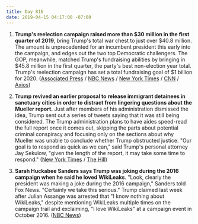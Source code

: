 ```yaml
---
title: Day 816
date: 2019-04-15 04:17:00 -07:00
---
```


1. **Trump's reelection campaign raised more than $30 million in the first quarter of 2019**, bring Trump's total war chest to just over $40.8 million. The amount is unprecedented for an incumbent president this early into the campaign, and edges out the two top Democratic challengers. The GOP, meanwhile, matched Trump's fundraising abilities by bringing in $45.8 million in the first quarter, the party's best non-election year total. Trump's reelection campaign has set a total fundraising goal of $1 billion for 2020. ([Associated Press](https://apnews.com/38f693eed70940a7a71ad7997f6e56b3) / [NBC News](https://www.nbcnews.com/politics/2020-election/trump-campaign-raises-30-million-first-quarter-n993581) / [New York Times](https://www.nytimes.com/2019/04/14/us/politics/trump-2020-fundraising.html) / [CNN](https://www.cnn.com/2019/04/14/politics/trump-campaign-first-quarter/index.html) / [Axios](https://www.axios.com/trump-campaign-raises-30-million-first-quarter-2020-presidential-election-240a793a-4d28-4419-93b2-f3eb989964cd.html))

2. **Trump revived an earlier proposal to release immigrant detainees in sanctuary cities in order to distract from lingering questions about the Mueller report.** Just after members of his administration dismissed the idea, Trump sent out a series of tweets saying that it was still being considered. The Trump administration plans to have aides speed-read the full report once it comes out, skipping the parts about potential criminal conspiracy and focusing only on the sections about why Mueller was unable to conclude whether Trump obstructed justice. "Our goal is to respond as quick as we can," said Trump's personal attorney Jay Sekulow, "given the length of the report, it may take some time to respond." ([New York Times](https://www.nytimes.com/2019/04/14/us/politics/trump-mueller-report.html) / [The Hill](https://thehill.com/homenews/administration/438862-trump-revived-attacks-on-sanctuary-cities-to-distract-from-mueller))

3. **Sarah Huckabee Sanders says Trump was joking during the 2016 campaign when he said he loved WikiLeaks**. "Look, clearly the president was making a joke during the 2016 campaign," Sanders told Fox News. "Certainly we take this serious." Trump claimed last week after Julian Assange was arrested that "I know nothing about WikiLeaks," despite mentioning WikiLeaks multiple times on the campaign trail and exclaiming, "I love WikiLeaks" at a campaign event in October 2016. ([NBC News](https://www.nbcnews.com/politics/donald-trump/trump-was-joking-about-loving-wikileaks-sarah-sanders-says-n994296))